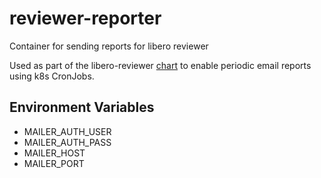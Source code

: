 # reviewer-reporter
Container for sending reports for libero reviewer

Used as part of the libero-reviewer [chart](https://github.com/libero/reviewer/tree/master/charts/libero-reviewer) to enable periodic email reports using k8s CronJobs.

## Environment Variables

- MAILER_AUTH_USER
- MAILER_AUTH_PASS
- MAILER_HOST
- MAILER_PORT
